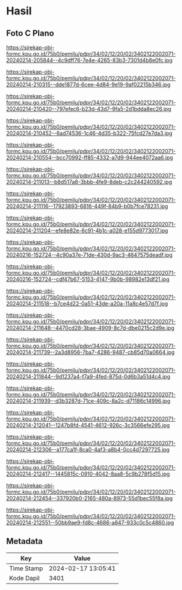 # Hasil

## Foto C Plano

https://sirekap-obj-formc.kpu.go.id/75b0/pemilu/pdpr/34/02/12/20/02/3402122002071-20240214-205844--4c9dff76-7e4e-4265-83b3-7301d4b8e0fc.jpg

https://sirekap-obj-formc.kpu.go.id/75b0/pemilu/pdpr/34/02/12/20/02/3402122002071-20240214-210315--dde1877d-6cee-4d84-9e19-9af02215b346.jpg

https://sirekap-obj-formc.kpu.go.id/75b0/pemilu/pdpr/34/02/12/20/02/3402122002071-20240214-210420--797efec6-b23d-43d7-9fa5-2d1bdda8ec26.jpg

https://sirekap-obj-formc.kpu.go.id/75b0/pemilu/pdpr/34/02/12/20/02/3402122002071-20240214-210452--6ad74536-1c46-4d35-b322-75fcd27e7da3.jpg

https://sirekap-obj-formc.kpu.go.id/75b0/pemilu/pdpr/34/02/12/20/02/3402122002071-20240214-210554--bcc70992-ff85-4332-a7d9-944ee4072aa6.jpg

https://sirekap-obj-formc.kpu.go.id/75b0/pemilu/pdpr/34/02/12/20/02/3402122002071-20240214-211013--b8d517a8-3bbb-4fe9-8deb-c2c244240592.jpg

https://sirekap-obj-formc.kpu.go.id/75b0/pemilu/pdpr/34/02/12/20/02/3402122002071-20240214-211116--17923893-6816-449f-84b9-b0b7fce78231.jpg

https://sirekap-obj-formc.kpu.go.id/75b0/pemilu/pdpr/34/02/12/20/02/3402122002071-20240214-211204--efe8e82e-6c91-4b1c-a028-e155d9773017.jpg

https://sirekap-obj-formc.kpu.go.id/75b0/pemilu/pdpr/34/02/12/20/02/3402122002071-20240216-152724--4c90a37e-71de-430d-9ac3-4647575deadf.jpg

https://sirekap-obj-formc.kpu.go.id/75b0/pemilu/pdpr/34/02/12/20/02/3402122002071-20240216-152724--cdf47b67-5153-4147-9b0b-98982e13df21.jpg

https://sirekap-obj-formc.kpu.go.id/75b0/pemilu/pdpr/34/02/12/20/02/3402122002071-20240214-211518--b7ce4d22-0a51-43de-a20a-11a8c4e57d7f.jpg

https://sirekap-obj-formc.kpu.go.id/75b0/pemilu/pdpr/34/02/12/20/02/3402122002071-20240214-211648--4470cd28-3bae-4909-8c7d-dbe0215c2d9e.jpg

https://sirekap-obj-formc.kpu.go.id/75b0/pemilu/pdpr/34/02/12/20/02/3402122002071-20240214-211739--2a3d8956-7ba7-4286-9487-cb85d70a0664.jpg

https://sirekap-obj-formc.kpu.go.id/75b0/pemilu/pdpr/34/02/12/20/02/3402122002071-20240214-211844--9d1237a4-f7a9-4fed-875d-0d6b3a51d4c4.jpg

https://sirekap-obj-formc.kpu.go.id/75b0/pemilu/pdpr/34/02/12/20/02/3402122002071-20240214-211939--d3b3287d-71ce-409c-8a2c-d71186c14996.jpg

https://sirekap-obj-formc.kpu.go.id/75b0/pemilu/pdpr/34/02/12/20/02/3402122002071-20240214-212041--1247b8fd-4541-4612-926c-3c3566efe295.jpg

https://sirekap-obj-formc.kpu.go.id/75b0/pemilu/pdpr/34/02/12/20/02/3402122002071-20240214-212306--a177ca1f-8ca0-4af3-a8b4-0cc4d7297725.jpg

https://sirekap-obj-formc.kpu.go.id/75b0/pemilu/pdpr/34/02/12/20/02/3402122002071-20240214-212417--1445815c-0910-4042-8aa8-5c9b278f5d15.jpg

https://sirekap-obj-formc.kpu.go.id/75b0/pemilu/pdpr/34/02/12/20/02/3402122002071-20240214-212454--337920b0-2165-480a-8973-55d1bec55f8a.jpg

https://sirekap-obj-formc.kpu.go.id/75b0/pemilu/pdpr/34/02/12/20/02/3402122002071-20240214-212551--50bb9ae9-fd8c-4686-a847-933c0c5c4860.jpg


## Metadata

| Key        | Value               |
| ---------- | ------------------- |
| Time Stamp | 2024-02-17 13:05:41 |
| Kode Dapil | 3401                |



